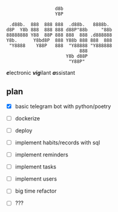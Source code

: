 ```
                  d8b                   
                  Y8P                   
                                        
 .d88b.  888  888 888  .d88b.   8888b.  
d8P  Y8b 888  888 888 d88P"88b     "88b 
88888888 Y88  88P 888 888  888 .d888888 
Y8b.      Y8bd8P  888 Y88b 888 888  888 
 "Y8888    Y88P   888  "Y88888 "Y888888 
                           888          
                      Y8b d88P          
                       "Y88P"           

```

***e***lectronic ***vig***ilant ***a***ssistant

## plan

- [x] basic telegram bot with python/poetry
- [ ] dockerize
- [ ] deploy
- [ ] implement habits/records with sql
- [ ] implement reminders
- [ ] implement tasks
- [ ] implement users
- [ ] big time refactor
- [ ] ???

